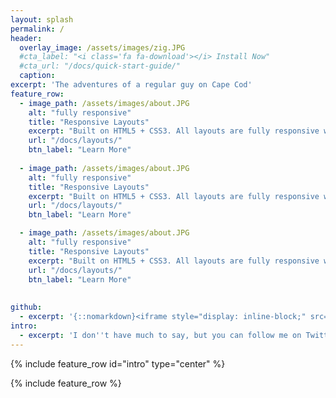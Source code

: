 ```yaml
---
layout: splash
permalink: /
header:
  overlay_image: /assets/images/zig.JPG
  #cta_label: "<i class='fa fa-download'></i> Install Now"
  #cta_url: "/docs/quick-start-guide/"
  caption:
excerpt: 'The adventures of a regular guy on Cape Cod'
feature_row:
  - image_path: /assets/images/about.JPG
    alt: "fully responsive"
    title: "Responsive Layouts"
    excerpt: "Built on HTML5 + CSS3. All layouts are fully responsive with helpers to augment your content."
    url: "/docs/layouts/"
    btn_label: "Learn More"
  
  - image_path: /assets/images/about.JPG
    alt: "fully responsive"
    title: "Responsive Layouts"
    excerpt: "Built on HTML5 + CSS3. All layouts are fully responsive with helpers to augment your content."
    url: "/docs/layouts/"
    btn_label: "Learn More"

  - image_path: /assets/images/about.JPG
    alt: "fully responsive"
    title: "Responsive Layouts"
    excerpt: "Built on HTML5 + CSS3. All layouts are fully responsive with helpers to augment your content."
    url: "/docs/layouts/"
    btn_label: "Learn More"
  
  
github:
  - excerpt: '{::nomarkdown}<iframe style="display: inline-block;" src="https://ghbtns.com/github-btn.html?user=mmistakes&repo=minimal-mistakes&type=star&count=true&size=large" frameborder="0" scrolling="0" width="160px" height="30px"></iframe> <iframe style="display: inline-block;" src="https://ghbtns.com/github-btn.html?user=mmistakes&repo=minimal-mistakes&type=fork&count=true&size=large" frameborder="0" scrolling="0" width="158px" height="30px"></iframe>{:/nomarkdown}'
intro:
  - excerpt: 'I don''t have much to say, but you can follow me on Twitter &nbsp; [<i class="fa fa-twitter"></i> @dfravel](https://twitter.com/dfravel){: .btn .btn--twitter}'
---
```


{% include feature_row id="intro" type="center" %}

{% include feature_row %}
